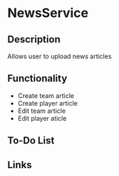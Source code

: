 # NewsService

## Description
Allows user to upload news articles

## Functionality
* Create team article
* Create player article
* Edit team article
* Edit player aticle

## To-Do List

## Links